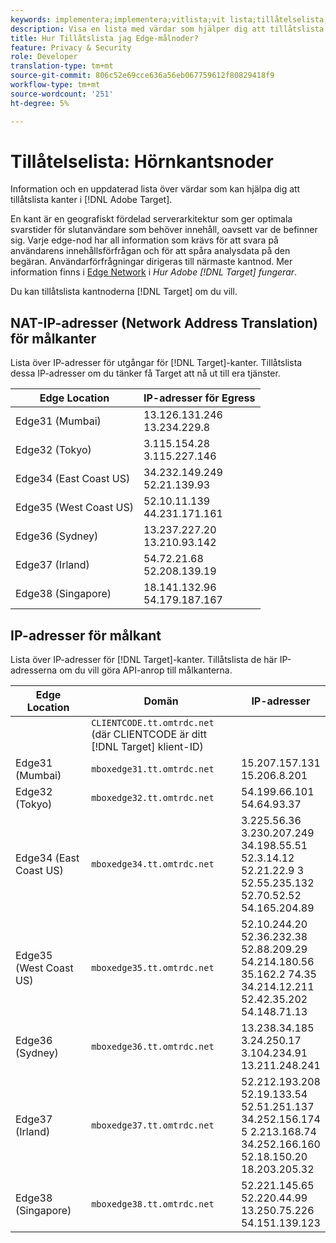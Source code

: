 ```yaml
---
keywords: implementera;implementera;vitlista;vit lista;tillåtelselista;tillåtelselista;kant;kanter
description: Visa en lista med värdar som hjälper dig att tillåtslista Adobe Target-kanter (geografiskt utspridda noder som ger optimala svarstider för slutanvändarna).
title: Hur Tillåtslista jag Edge-målnoder?
feature: Privacy & Security
role: Developer
translation-type: tm+mt
source-git-commit: 806c52e69cce636a56eb067759612f80829418f9
workflow-type: tm+mt
source-wordcount: '251'
ht-degree: 5%

---
```



# Tillåtelselista: Hörnkantsnoder

Information och en uppdaterad lista över värdar som kan hjälpa dig att tillåtslista kanter i [!DNL Adobe Target].

En kant är en geografiskt fördelad serverarkitektur som ger optimala svarstider för slutanvändare som behöver innehåll, oavsett var de befinner sig. Varje edge-nod har all information som krävs för att svara på användarens innehållsförfrågan och för att spåra analysdata på den begäran. Användarförfrågningar dirigeras till närmaste kantnod. Mer information finns i [Edge Network](/help/c-intro/how-target-works.md#concept_0AE2ED8E9DE64288A8B30FCBF1040934) i *Hur Adobe [!DNL Target] fungerar*.

Du kan tillåtslista kantnoderna [!DNL Target] om du vill.

## NAT-IP-adresser (Network Address Translation) för målkanter

Lista över IP-adresser för utgångar för [!DNL Target]-kanter. Tillåtslista dessa IP-adresser om du tänker få Target att nå ut till era tjänster.

| Edge Location | IP-adresser för Egress |
| --- | --- |
| Edge31 (Mumbai) | 13.126.131.246<br>13.234.229.8 |
| Edge32 (Tokyo) | 3.115.154.28<br>3.115.227.146 |
| Edge34 (East Coast US) | 34.232.149.249<br>52.21.139.93 |
| Edge35 (West Coast US) | 52.10.11.139<br>44.231.171.161 |
| Edge36 (Sydney) | 13.237.227.20<br>13.210.93.142 |
| Edge37 (Irland) | 54.72.21.68<br>52.208.139.19 |
| Edge38 (Singapore) | 18.141.132.96<br>54.179.187.167 |

## IP-adresser för målkant

Lista över IP-adresser för [!DNL Target]-kanter. Tillåtslista de här IP-adresserna om du vill göra API-anrop till målkanterna.

| Edge Location | Domän | IP-adresser |
| --- | --- | --- |
|  | `CLIENTCODE.tt.omtrdc.net`<br>(där CLIENTCODE är ditt  [!DNL Target] klient-ID) |  |
| Edge31 (Mumbai) | `mboxedge31.tt.omtrdc.net` | 15.207.157.131<br>15.206.8.201 |
| Edge32 (Tokyo) | `mboxedge32.tt.omtrdc.net` | 54.199.66.101<br>54.64.93.37 |
| Edge34 (East Coast US) | `mboxedge34.tt.omtrdc.net` | 3.225.56.36<br>3.230.207.249<br>34.198.55.51<br>52.3.14.12<br>52.21.22.9 3<br>52.55.235.132<br>52.70.52.52<br>54.165.204.89 |
| Edge35 (West Coast US) | `mboxedge35.tt.omtrdc.net` | 52.10.244.20<br>52.36.232.38<br>52.88.209.29<br>54.214.180.56<br>35.162.2 74.35<br>34.214.12.211<br>52.42.35.202<br>54.148.71.13 |
| Edge36 (Sydney) | `mboxedge36.tt.omtrdc.net` | 13.238.34.185<br>3.24.250.17<br>3.104.234.91<br>13.211.248.241 |
| Edge37 (Irland) | `mboxedge37.tt.omtrdc.net` | 52.212.193.208<br>52.19.133.54<br>52.51.251.137<br>34.252.156.174<br>5 2.213.168.74<br>34.252.166.160<br>52.18.150.20<br>18.203.205.32 |
| Edge38 (Singapore) | `mboxedge38.tt.omtrdc.net` | 52.221.145.65<br>52.220.44.99<br>13.250.75.226<br>54.151.139.123 |





